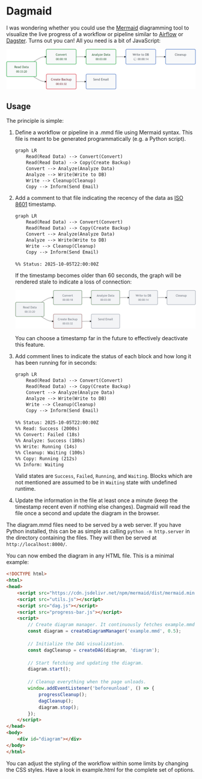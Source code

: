 # Dagmaid

I was wondering whether you could use the [Mermaid](https://mermaid.js.org/) diagramming
tool to visualize the live progress of a workflow or pipeline similar to 
[Airflow](https://airflow.apache.org/) or [Dagster](https://dagster.io/).
Turns out you can! All you need is a bit of JavaScript:

![Workflow Visualization](images/workflow.png)

## Usage
The principle is simple:

1.  Define a workflow or pipeline in a .mmd file using Mermaid syntax. This file is 
    meant to be generated programmatically (e.g. a Python script).
    ```
    graph LR
        Read(Read Data) --> Convert(Convert)
        Read(Read Data) --> Copy(Create Backup)
        Convert --> Analyze(Analyze Data)
        Analyze --> Write(Write to DB)
        Write --> Cleanup(Cleanup)
        Copy --> Inform(Send Email)
    ```

2.  Add a comment to that file indicating the recency of the data as 
    [ISO 8601](https://en.wikipedia.org/wiki/ISO_8601) timestamp.
    ```
    graph LR
        Read(Read Data) --> Convert(Convert)
        Read(Read Data) --> Copy(Create Backup)
        Convert --> Analyze(Analyze Data)
        Analyze --> Write(Write to DB)
        Write --> Cleanup(Cleanup)
        Copy --> Inform(Send Email)

    %% Status: 2025-10-05T22:00:00Z
    ```
    If the timestamp becomes older than 60 seconds, the graph will be rendered stale to 
    indicate a loss of connection:

    ![Stale Workflow Visualization](images/workflow_stale.png)
    
    You can choose a timestamp far in the future to effectively deactivate this feature.

2.  Add comment lines to indicate the status of each block and how long it has been 
    running for in seconds:
    ```
    graph LR
        Read(Read Data) --> Convert(Convert)
        Read(Read Data) --> Copy(Create Backup)
        Convert --> Analyze(Analyze Data)
        Analyze --> Write(Write to DB)
        Write --> Cleanup(Cleanup)
        Copy --> Inform(Send Email)

    %% Status: 2025-10-05T22:00:00Z
    %% Read: Success (2000s)
    %% Convert: Failed (18s)
    %% Analyze: Success (180s)
    %% Write: Running (14s)
    %% Cleanup: Waiting (100s)
    %% Copy: Running (212s)
    %% Inform: Waiting
    ```
    Valid states are `Success`, `Failed`, `Running`, and `Waiting`. Blocks which are 
    not mentioned are assumed to be in `Waiting` state with undefined runtime.

3.  Update the information in the file at least once a minute (keep the timestamp recent
    even if nothing else changes). Dagmaid will read the file once a second and 
    update the diagram in the browser.

The diagram.mmd files need to be served by a web server. If you have Python installed,
this can be as simple as calling `python -m http.server` in the directory containing the 
files. They will then be served at `http://localhost:8000/`.

You can now embed the diagram in any HTML file. This is a minimal example:

```html
<!DOCTYPE html>
<html>
<head>
    <script src="https://cdn.jsdelivr.net/npm/mermaid/dist/mermaid.min.js"></script>
    <script src="utils.js"></script>
    <script src="dag.js"></script>
    <script src="progress-bar.js"></script>
    <script>
        // Create diagram manager. It continuously fetches example.mmd
        const diagram = createDiagramManager('example.mmd', 0.5);
        
        // Initialize the DAG visualization.
        const dagCleanup = createDAG(diagram, 'diagram');
        
        // Start fetching and updating the diagram.
        diagram.start();
        
        // Cleanup everything when the page unloads.
        window.addEventListener('beforeunload', () => {
            progressCleanup();
            dagCleanup();
            diagram.stop();
        });
    </script>
</head>
<body>
    <div id="diagram"></div>
</body>
</html>
```
You can adjust the styling of the workflow within some limits by changing the CSS
styles. Have a look in example.html for the complete set of options.


    
